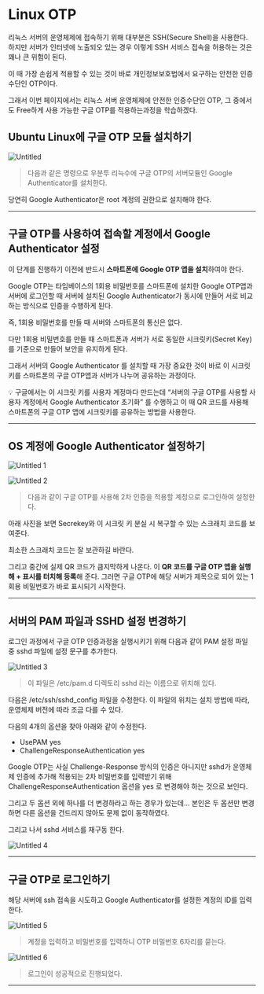 # Linux OTP

리눅스 서버의 운영체제에 접속하기 위해 대부분은 SSH(Secure Shell)을 사용한다. 하지만 서버가 인터넷에 노출되오 있는 경우 이렇게 SSH 서비스 접속을 허용하는 것은 꽤나 큰 위험이 된다.

이 때 가장 손쉽게 적용할 수 있는 것이 바로 개인정보보호법에서 요구하는 안전한 인증수단인 OTP이다.

그래서 이번 페이지에서는 리눅스 서버 운영체제에 안전한 인증수단인 OTP, 그 중에서도 Free하게 사용 가능한 구글 OTP를 적용하는과정을 학습하겠다.

## Ubuntu Linux에 구글 OTP 모듈 설치하기

![Untitled](https://user-images.githubusercontent.com/84123877/176129774-91b20306-138a-416b-b40e-69c1f61b3ff2.png)

> 다음과 같은 명령으로 우분투 리늑수에 구글 OTP의 서버모듈인 
Google Authenticator를 설치한다.
> 

당연히 Google Authenticator은 root 계정의 권한으로 설치해야 한다.

---

## 구글 OTP를 사용하여 접속할 계정에서 Google Authenticator 설정

이 단계를 진행하기 이전에 반드시 **스마트폰에 Google OTP 앱을 설치**하여야 한다.

Google OTP는 타임베이스의 1회용 비밀번호를 스마트폰에 설치한 Google OTP앱과 서버에 로그인할 때 서버에 설치된 Google Authenticator가 동시에 만들어 서로 비교하는 방식으로 인증을 수행하게 된다.

즉, 1회용 비밀번호를 만들 때 서버와 스마트폰의 통신은 없다.

다만 1회용 비밀번호를 만들 때 스마트폰과 서버가 서로 동일한 시크릿키(Secret Key)를 기준으로 만들어 보안을 유지하게 된다.

그래서 서버의 Google Authenticator 를 설치할 때 가장 중요한 것이 바로 이 시크릿 키를 스마트폰의 구글 OTP앱과 서버가 나누어 공유하는 과정이다.

<aside>
💡 구글에서는 이 시크릿 키를 사용자 계정마다 만드는데 “서버의 구글 OTP를 사용할 사용자 계정에서 Google Authenticator 초기화” 를 수행하고 이 때 QR 코드를 사용해 스마트폰의 구글 OTP 앱에 시크릿키를 공유하는 방법을 사용한다.

</aside>

---

## OS 계정에 Google Authenticator 설정하기

![Untitled 1](https://user-images.githubusercontent.com/84123877/176129777-80563502-fcdf-4b80-a9c7-0ee60f1cc42f.png)

![Untitled 2](https://user-images.githubusercontent.com/84123877/176129782-13616bb2-e0bd-4385-b2aa-d1e7a020ab68.png)

> 다음과 같이 구글 OTP를 사용해 2차 인증을 적용할 계정으로 로그인하여 설정한다.
> 

아래 사진을 보면 Secrekey와 이 시크릿 키 분실 시 복구할 수 있는 스크래치 코드를 보여준다.

최소한 스크래치 코드는 잘 보관하길 바란다.

그리고 중간에 실제 QR 코드가 큼지막하게 나온다. 이 **QR 코드를 구글 OTP 앱을 실행해 + 표시를 터치해 등록**해 준다. 그러면 구글 OTP에 해당 서버가 제목으로 되어 있는 1회용 비밀번호가 바로 표시되기 시작한다.

---

## 서버의 PAM 파일과 SSHD 설정 변경하기

로그인 과정에서 구글 OTP 인증과정을 실행시키기 위해 다음과 같이 PAM 설정 파일 중 sshd 파일에 설정 문구를 추가한다.

![Untitled 3](https://user-images.githubusercontent.com/84123877/176129783-d141d7b7-b1ba-428f-8b9e-d45e4fcd8278.png)

> 이 파일은 /etc/pam.d 디렉토리 sshd 라는 이름으로 위치해 있다.
> 

다음은 /etc/ssh/sshd_config 파일을 수정한다. 이 파일의 위치는 설치 방법에 따라, 운영체제 버전에 따라 조금 다를 수 있다. 

다음의 4개의 옵션을 찾아 아래와 같이 수정한다.

- UsePAM yes
- ChallengeResponseAuthentication yes

Google OTP는 사실 Challenge-Response 방식의 인증은 아니지만 sshd가 운영체제 인증에 추가해 적용되는 2차 비밀번호를 입력받기 위해 ChallengeResponseAuthentication 옵션을 yes 로 변경해야 하는 것으로 보인다.

그리고 두 옵션 외에 하나를 더 변경하라고 하는 경우가 있는데... 본인은 두 옵션만 변경하면 다른 옵션을 건드리지 않아도 문제 없이 동작하였다.

그리고 나서 sshd 서비스를 재구동 한다.

![Untitled 4](https://user-images.githubusercontent.com/84123877/176129786-e2bd5833-06bc-4787-bb25-c4e49dac4768.png)

---

## 구글 OTP로 로그인하기

해당 서버에 ssh 접속을 시도하고 Google Authenticator를 설정한 계정의 ID를 입력한다.

![Untitled 5](https://user-images.githubusercontent.com/84123877/176129790-d931e813-17a8-448b-87bd-168e83ee926c.png)

> 계정을 입력하고 비밀번호를 입력하니 OTP 비밀번호 6자리를 묻는다.
> 

![Untitled 6](https://user-images.githubusercontent.com/84123877/176129794-91686796-536e-45f7-8cfb-fc5b7541244b.png)

> 로그인이 성공적으로 진행되었다.
> 

---
